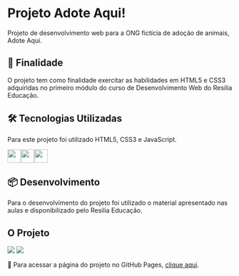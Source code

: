 # Projeto Adote Aqui!
<p>Projeto de desenvolvimento web para a ONG fictícia de adoção de animais, Adote Aqui.</p>

<h2>🚀 Finalidade</h2>

<p>O projeto tem como finalidade exercitar as habilidades em HTML5 e CSS3 adquiridas no primeiro módulo do curso de Desenvolvimento Web do Resilia Educação.</p>

<h2>🛠️ Tecnologias Utilizadas</h2>

<p>Para este projeto foi utilizado HTML5, CSS3 e JavaScript.</p>
<div style="display:flex;flex-direction:row">
<img src="https://user-images.githubusercontent.com/65381107/196037267-fecea9a3-707c-4593-b8f2-5312e5460226.png" style=" width:30px;cursor:default">
<img src="https://user-images.githubusercontent.com/65381107/196037366-644f5ea7-3d70-4842-9e71-d44dd1788a0f.png" style=" width:30px;cursor:default">
<img src="https://user-images.githubusercontent.com/65381107/196037868-0db149ff-301a-4162-a36a-73577f5c4302.png" style=" width:30px;cursor:default">
</div>

<h2>📦 Desenvolvimento</h2>

<p>Para o desenvolvimento do projeto foi utilizado o material apresentado nas aulas e disponibilizado pelo Resilia Educação.</p>

<h2>O Projeto</h2>

<img src="https://user-images.githubusercontent.com/113109526/198883759-991ef370-9f9c-4cd8-a83d-c44bfeb47961.jpg">
<img src="https://user-images.githubusercontent.com/113109526/198883783-f421c5c4-966a-493c-8862-298ec3b1c124.jpg">


<p>📌 Para acessar a página do projeto no GitHub Pages, <a href="https://diegobernardes95.github.io/Projeto-Adote-Aqui/">clique aqui</a>.</p>
